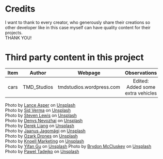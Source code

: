 # Credits
I want to thank to every creator, who generously share their creations so other
developer like in this case myself can have quality content for their projects.<br>THANK YOU!

# Third party content in this project
Item | Author | Webpage | Observations
:---:  | :---: | :---: | :---:
cars | TMD_Studios | tmdstudios.wordpress.com | Edited: Added some extra vehicles

Photo by [Lance Asper](https://unsplash.com/@lance_asper?utm_source=unsplash&utm_medium=referral&utm_content=creditCopyText) on [Unsplash](https://unsplash.com/es/s/fotos/street-topdown?utm_source=unsplash&utm_medium=referral&utm_content=creditCopyText)
<br>
Photo by [Sid Verma](https://unsplash.com/@sidverma?utm_source=unsplash&utm_medium=referral&utm_content=creditCopyText) on [Unsplash](https://unsplash.com/es/s/fotos/street-topdown?utm_source=unsplash&utm_medium=referral&utm_content=creditCopyText)
<br>
Photo by [Steven Lewis](https://unsplash.com/@airguitarbandit?utm_source=unsplash&utm_medium=referral&utm_content=creditCopyText) on [Unsplash](https://unsplash.com/es/s/fotos/street-topdown?utm_source=unsplash&utm_medium=referral&utm_content=creditCopyText)
<br>
Photo by [Denys Nevozhai](https://unsplash.com/@dnevozhai?utm_source=unsplash&utm_medium=referral&utm_content=creditCopyText) on [Unsplash](https://unsplash.com/es/s/fotos/street-topdown?utm_source=unsplash&utm_medium=referral&utm_content=creditCopyText)
<br>
Photo by [Derek Liang](https://unsplash.com/@derekrliang?utm_source=unsplash&utm_medium=referral&utm_content=creditCopyText) on [Unsplash](https://unsplash.com/es/s/fotos/street-topdown?utm_source=unsplash&utm_medium=referral&utm_content=creditCopyText)
<br>
Photo by [Jaanus Jagomägi](https://unsplash.com/@jaanus?utm_source=unsplash&utm_medium=referral&utm_content=creditCopyText) on [Unsplash](https://unsplash.com/es/s/fotos/street-topdown?utm_source=unsplash&utm_medium=referral&utm_content=creditCopyText)
<br>
Photo by [Ozark Drones](https://unsplash.com/@ozarkdrones?utm_source=unsplash&utm_medium=referral&utm_content=creditCopyText) on [Unsplash](https://unsplash.com/es/s/fotos/street-topdown?utm_source=unsplash&utm_medium=referral&utm_content=creditCopyText)
<br>
Photo by [Knoell Marketing](https://unsplash.com/@knoellmarketing?utm_source=unsplash&utm_medium=referral&utm_content=creditCopyText) on [Unsplash](https://unsplash.com/es/s/fotos/street-topdown?utm_source=unsplash&utm_medium=referral&utm_content=creditCopyText)
<br>
Photo by [Yifan Gu](https://unsplash.com/@yifangu?utm_source=unsplash&utm_medium=referral&utm_content=creditCopyText) on [Unsplash](https://unsplash.com/es/s/fotos/street-topdown?utm_source=unsplash&utm_medium=referral&utm_content=creditCopyText)
Photo by [Brydon McCluskey](https://unsplash.com/@brydoncreative?utm_source=unsplash&utm_medium=referral&utm_content=creditCopyText) on [Unsplash](https://unsplash.com/es/s/fotos/topdown-car?utm_source=unsplash&utm_medium=referral&utm_content=creditCopyText")
Photo by [Pawel Tadejko](https://unsplash.com/@ptadejko?utm_source=unsplash&utm_medium=referral&utm_content=creditCopyText) on [Unsplash](https://unsplash.com/s/photos/topdown?utm_source=unsplash&utm_medium=referral&utm_content=creditCopyText)
